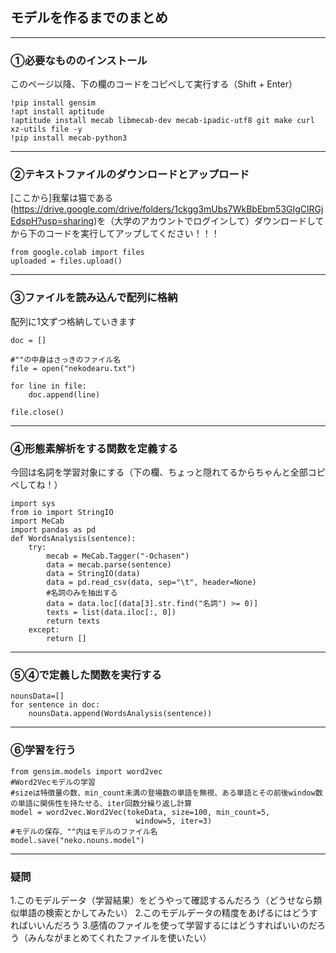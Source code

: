## モデルを作るまでのまとめ


---
### ①必要なもののインストール

このページ以降、下の欄のコードをコピペして実行する（Shift + Enter）
```
!pip install gensim
!apt install aptitude
!aptitude install mecab libmecab-dev mecab-ipadic-utf8 git make curl xz-utils file -y
!pip install mecab-python3
```

---
### ②テキストファイルのダウンロードとアップロード

[ここから]我輩は猫である(https://drive.google.com/drive/folders/1ckgg3mUbs7WkBbEbm53GIgClRGjEdspH?usp=sharing)を（大学のアカウントでログインして）ダウンロードしてから下のコードを実行してアップしてください！！！

```
from google.colab import files
uploaded = files.upload()
```

---
### ③ファイルを読み込んで配列に格納

配列に1文ずつ格納していきます

```
doc = []

#""の中身はさっきのファイル名
file = open("nekodearu.txt")

for line in file:
    doc.append(line)

file.close()
```

---
### ④形態素解析をする関数を定義する

今回は名詞を学習対象にする（下の欄、ちょっと隠れてるからちゃんと全部コピペしてね！）

```
import sys
from io import StringIO
import MeCab
import pandas as pd
def WordsAnalysis(sentence):
    try:
        mecab = MeCab.Tagger("-Ochasen")
        data = mecab.parse(sentence)
        data = StringIO(data)
        data = pd.read_csv(data, sep="\t", header=None)       
        #名詞のみを抽出する
        data = data.loc[(data[3].str.find("名詞") >= 0)]
        texts = list(data.iloc[:, 0])
        return texts
    except:
        return []

```

---
### ⑤④で定義した関数を実行する

```
nounsData=[]
for sentence in doc:
    nounsData.append(WordsAnalysis(sentence))
```

---
### ⑥学習を行う

```
from gensim.models import word2vec
#Word2Vecモデルの学習
#sizeは特徴量の数、min_count未満の登場数の単語を無視、ある単語とその前後window数の単語に関係性を持たせる、iter回数分繰り返し計算
model = word2vec.Word2Vec(tokeData, size=100, min_count=5,
                            window=5, iter=3)
#モデルの保存、""内はモデルのファイル名
model.save("neko.nouns.model")
```

---
### 疑問
1.このモデルデータ（学習結果）をどうやって確認するんだろう（どうせなら類似単語の検索とかしてみたい）
2.このモデルデータの精度をあげるにはどうすればいいんだろう
3.感情のファイルを使って学習するにはどうすればいいのだろう（みんながまとめてくれたファイルを使いたい）
